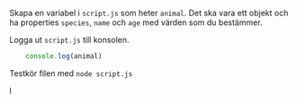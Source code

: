Skapa en variabel i `script.js` som heter `animal`. Det ska vara ett objekt och ha properties `species`, `name` och `age` med värden som du bestämmer.

Logga ut `script.js` till konsolen.

````javascript
    console.log(animal)
````

Testkör filen med `node script.js`




l
